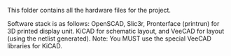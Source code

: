 This folder contains all the hardware files for the project.

Software stack is as follows:
OpenSCAD, Slic3r, Pronterface (printrun) for 3D printed display unit.
KiCAD for schematic layout, and VeeCAD for layout (using the netlist generated).  Note: You MUST use the special VeeCAD libraries for KiCAD.
